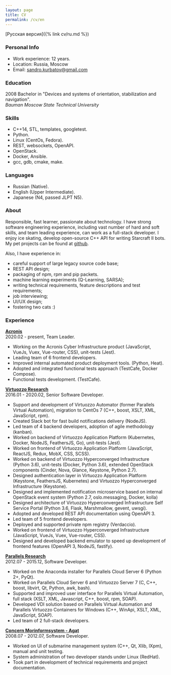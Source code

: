 ```yaml
---
layout: page
title: CV
permalink: /cv/en
---
```

[Русская версия]({% link cv/ru.md %})

### Personal Info
* Work experience: 12 years.
* Location: Russia, Moscow
* Email: [sandro.kurbatov@gmail.com](mailto:sandro.kurbatov@gmail.com)


### Education
2008 Bachelor in "Devices and systems of orientation, stabilization and navigation".  
*Bauman Moscow State Technical University*


### Skills
* C++14, STL, templates, googletest.
* Python.
* Linux (CentOs, Fedora).
* REST, websockets, OpenAPI.
* OpenStack.
* Docker, Ansible.
* gcc, gdb, cmake, make.


### Languages
* Russian (Native).
* English (Upper Intermediate).
* Japanese (N4, passed JLPT N5).


### About
Responsible, fast learner, passionate about technology. I have strong software engineering experience, including vast number of hard and soft skills, and team leading experience, can work as a full-stack developer.
I enjoy ice skating, develop open-source C++ API for writing Starcraft II bots.
My pet projects can be found at [github](https://github.com/alkurbatov).

Also, I have experience in:  
* careful support of large legacy source code base;
* REST API design;
* packaging of npm, rpm and pip packets.
* machine learning experiments (Q-Learning, SARSA);
* writing technical requirements, feature descriptions and test requirements;
* job interviewing;
* UI/UX design;
* fostering two cats :)


### Experience
**[Acronis](https://acronis.com)**  
2020.02 - present, Team Leader.  

* Working on the Acronis Cyber Infrastructure product (JavaScript, VueJs, Vuex, Vue-router, CSS), unit-tests (Jest).
* Leading team of 6 frontend developers.
* Improved internal automated product deployment tools. (Python, Heat).
* Adopted and integrated functional tests approach (TestCafe, Docker Compose).
* Functional tests development. (TestCafe).

**[Virtuozzo Research](https://virtuozzo.com)**  
2016.01 - 2020.02, Senior Software Developer.  

* Support and development of Virtuozzo Automator (former Parallels Virtual Automation), migration to CentOs 7 (C++, boost, XSLT, XML, JavaScript, rpm).
* Created Slack bot for fast build notifications delivery (NodeJS).
* Led team of 4 backend developers, adoption of agile methodology (kanban).
* Worked on backend of Virtuozzo Application Platform (Kubernetes, Docker, NodeJS, FeathersJS, Go), unit-tests (Jest).
* Worked on frontend of Virtuozzo Application Platform (JavaScript, ReactJS, Redux, MobX, CSS, SCSS).
* Worked on backend of Virtuozzo Hyperconverged Infrastructure (Python 3.6), unit-tests (Docker, Python 3.6), extended OpenStack components (Cinder, Nova, Glance, Keystone, Python 2.7).
* Designed authentication layer in Virtuozzo Application Platform (Keystone, FeathersJS, Kubernetes) and Virtuozzo Hyperconverged Infrastructure (Keystone).
* Designed and implemented notification microservice based on internal OpenStack event system (Python 2.7, oslo.messaging, Docker, kolla)
* Designed architecture of Virtuozzo Hyperconverged Infrastructure Self Service Portal (Python 3.6, Flask, Marshmallow, gevent, uwsgi).
* Adopted and developed REST API documentation using OpenAPI 3.
* Led team of 5 frontend developers.
* Deployed and supported private npm registry (Verdaccio).
* Worked on frontend of Virtuozzo Hyperconverged Infrastructure (JavaScript, VueJs, Vuex, Vue-router, CSS).
* Designed and developed backend emulator to speed up development of frontend features (OpenAPI 3, NodeJS, fastify).

**[Parallels Research](https://www.parallels.com)**  
2012.07 - 2015.12, Software Developer.  

* Worked on the Anaconda installer for Parallels Cloud Server 6 (Python 2+, PyQt).
* Worked on Parallels Cloud Server 6 and Virtuozzo Server 7 (C, C++, boost, libvirt, Qt, Python, awk, bash).
* Supported and improved user interface for Parallels Virtual Automation, full stack (XSLT, XML, Javascript, C++, boost, rpm, SOAP).
* Developed VDI solution based on Parallels Virtual Automation and Parallels Virtuozzo Containers for Windows (C++, WinApi, XSLT, XML, JavaScript, SOAP).
* Led team of 2 full-stack developers.

**[Concern Morinformsystem - Agat](https://concern-agat.ru/en/)**  
2008.07 - 2012.07, Software Developer.  

* Worked on UI of submarine management system (C++, Qt, Xlib, lXpm), manual and unit testing.
* System administration of two developer stands under Linux (RedHat).
* Took part in development of technical requirements and project documentation.

